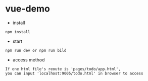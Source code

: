# vue-demo

* install
```
npm install
```
* start
```
npm run dev or npm run bild
```
* access method
```
If one html file's reoute is 'pages/todo/app.html', 
you can input 'localhost:9005/todo.html' in browser to access
```

